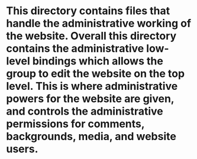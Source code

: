 # This directory contains files that handle the administrative working of the website. Overall this directory contains the administrative low-level bindings which allows the group to edit the website on the top level. This is where administrative powers for the website are given, and controls the administrative permissions for comments, backgrounds, media, and website users.
